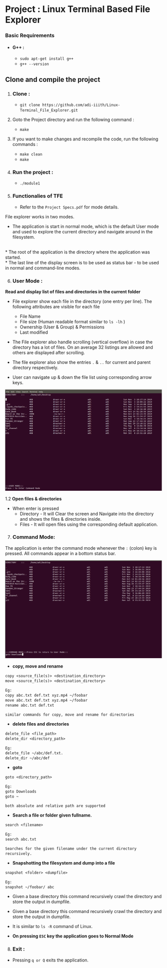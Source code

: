 # Project :  Linux Terminal Based File Explorer


### Basic Requirements

* #### G++  : 
	* ``` sudo apt-get install g++ ```
	* ``` g++ --version ```


## Clone and compile the project

1. ### Clone : 
	* ``` git clone https://github.com/adi-iiith/Linux-Terminal_File_Explorer.git ```

2. Goto the Project directory and run the following command : 

	* ``` make ```

3. If you want to make changes and recompile the code, run the following commands : 

	* ``` make clean ```
	* ``` make ```
4. ### Run the project : 

	* ``` ./module1 ```

5. ### Functionalies of TFE 

	- Refer to the ``` Project Specs.pdf ``` for mode details.

 File explorer works in two modes. 

* The application is start in normal mode, which is the default User mode and used to explore the current directory and navigate around in the filesystem.
<br/>
* The root of the application is the directory where the application was started.
<br/>
* The last line of the display screen is to be used as status bar - to be used in normal and command-line modes.


6. ### User Mode : 

**Read and display list of files and directories in the current folder**
* File explorer show each file in the directory (one entry per line). The following attributes are visible for each file
    * File Name
    * File size (Human readable format similar to ``` ls -lh ``` )
    * Ownership (User & Group) & Permissions
    * Last modified

* The File explorer also handle scrolling (vertical overflow) in case the directory has a lot of files. On an average 32 listings are allowed and others are displayed after scrolling. 
* The file explorer also show the entries ```.``` & ```..``` for current and parent directory respectively.
* User can navigate up & down the file list using corresponding arrow keys.

![](Images/FE1.png)

1.2 **Open files & directories**
* When enter is pressed
    * Directory​ - It will Clear the screen and Navigate into the directory and shows the files & directories inside.
    * Files​ - It will open files using the corresponding default application.

7. ### Command Mode:
The application is enter the command mode whenever the ```:``` (colon) key
is pressed. 
All commands appear in a bottom status bar.

![](Images/FE2.png)


* **copy, move and rename** 
```
copy <source_file(s)> <destination_directory>
move <source_file(s)> <destination_directory>
```
```
Eg:
copy abc.txt def.txt xyz.mp4 ~/foobar
move abc.txt def.txt xyz.mp4 ~/foobar
rename abc.txt def.txt
```
```
similar commands for copy, move and rename for directories
```

* **delete files and directories** 
```
delete_file <file_path>
delete_dir <directory_path>
```
```
Eg:
delete_file ~/abc/def.txt.
delete_dir ~/abc/def
```

* **goto** 
```
goto <directory_path>
```
```
Eg:
goto Downloads
goto ~
```
```
both absolute and relative path are supported
```
* **Search a file or folder given fullname.** 
```
search <filename>
```
```
Eg:
search abc.txt
```
```
Searches for the given filename under the current directory recursively.
```
* **Snapshotting the filesystem and dump into a file** 
```
snapshot <folder> <dumpfile>​
```
```
Eg:
snapshot ~/foobar/ abc
```
* Given a base directory this command recursively crawl the directory and store the output in dumpfile.

* Given a base directory this command recursively crawl the directory and store the output in dumpfile.

* It is similar to ```ls -R``` command of Linux. 


* **On pressing ```ESC``` key the application goes to Normal Mode**

8. ### Exit :

* Pressing ```q or Q``` exits the application. 
















